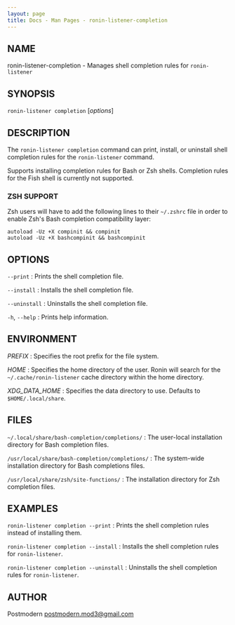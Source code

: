 ```yaml
---
layout: page
title: Docs - Man Pages - ronin-listener-completion
---
```


## NAME

ronin-listener-completion - Manages shell completion rules for `ronin-listener`

## SYNOPSIS

`ronin-listener completion` [*options*]

## DESCRIPTION

The `ronin-listener completion` command can print, install, or uninstall shell
completion rules for the `ronin-listener` command.

Supports installing completion rules for Bash or Zsh shells.
Completion rules for the Fish shell is currently not supported.

### ZSH SUPPORT

Zsh users will have to add the following lines to their `~/.zshrc` file in
order to enable Zsh's Bash completion compatibility layer:

    autoload -Uz +X compinit && compinit
    autoload -Uz +X bashcompinit && bashcompinit

## OPTIONS

`--print`
: Prints the shell completion file.

`--install`
: Installs the shell completion file.

`--uninstall`
: Uninstalls the shell completion file.

`-h`, `--help`
: Prints help information.

## ENVIRONMENT

*PREFIX*
: Specifies the root prefix for the file system.

*HOME*
: Specifies the home directory of the user. Ronin will search for the
  `~/.cache/ronin-listener` cache directory within the home directory.

*XDG_DATA_HOME*
: Specifies the data directory to use. Defaults to `$HOME/.local/share`.

## FILES

`~/.local/share/bash-completion/completions/`
: The user-local installation directory for Bash completion files.

`/usr/local/share/bash-completion/completions/`
: The system-wide installation directory for Bash completions files.

`/usr/local/share/zsh/site-functions/`
: The installation directory for Zsh completion files.

## EXAMPLES

`ronin-listener completion --print`
: Prints the shell completion rules instead of installing them.

`ronin-listener completion --install`
: Installs the shell completion rules for `ronin-listener`.

`ronin-listener completion --uninstall`
: Uninstalls the shell completion rules for `ronin-listener`.

## AUTHOR

Postmodern <postmodern.mod3@gmail.com>


